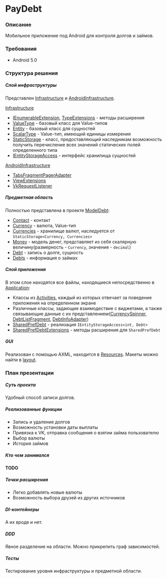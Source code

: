 # PayDebt

### Описание
Мобильное приложение под Android для контроля долгов и займов.

### Требования
*   Android 5.0

### Структура решения
##### Слой инфраструктуры
Представлен [Infrastructure](Infrastructure) и [AndroidInfrastructure](PayDebt/AndroidInfrastructure).

[Infrastructure](Infrastructure)
*   [IEnumerableExtension](Infrastructure/IEnumerableExtension.cs), [TypeExtensions](Infrastructure/TypeExtensions.cs) - методы расширения
*   [ValueType](Infrastructure/ValueType.cs) - базовый класс для Value-типов
*   [Entity](Infrastructure/Entity.cs) - базовый класс для сущностей
*   [ScalarType](Infrastructure/ScalarType.cs) - Value-тип, имеющий единицы измерения
*   [StaticStorage](Infrastructure/StaticStorage.cs) - класс, предоставляющий наследникам возможность получить перечисление всех значений статических полей определенного типа
*   [IEntityStorageAccess](Infrastructure/IEntityStorageAccess.cs) - интерфейс хранилища сущностей

[AndroidInfrastructure](PayDebt/AndroidInfrastructure)
*   [TabsFragmentPagerAdapter](PayDebt/AndroidInfrastructure/TabsFragmentPagerAdapter.cs)
*   [ViewExtensions](PayDebt/AndroidInfrastructure/ViewExtensions.cs)
*   [VkRequestListener](PayDebt/AndroidInfrastructure/VkRequestListener.cs)


##### Предметная область
Полностью представлена в проекте [ModelDebt](DebtModel):
*   [Contact](ModelDebt/Contact.cs) - контакт
*   [Currency](ModelDebt/Currency.cs) - валюта, Value-тип
*   [Currencies](ModelDebt/Currencies.cs) - хранилище валют, наследуется от `StaticStorage<Currency, Currencies>`
*   [Money](ModelDebt/Money.cs) - модель денег, представляет из себя скалярную величину(размерность - `Currency`, значение - `decimal`)
*   [Debt](ModelDebt/Debt.cs) - запись о долге, сущность
*   [Debts](ModelDebt/Debts.cs) - информация о займах


##### Слой приложения
В этом слое находятся все файлы, находящиеся непосредственно в [Application](PayDebt/Application):
*   Классы из [Activities](PayDebt/Application/Activities), каждый из которых отвечает за поведение приложения на определенном экране
*	Различные классы, задающие взаимодествие с виджетами, а также связывающие данные с их представлением([CurrencySpinner](PayDebt/Application/CurrencySpinner.cs), [DebtListFragment](PayDebt/Application/DebtListFragment), [DebtInfoAdapter](PayDebt/Application/DebtInfoAdapter.cs))
*   [SharedPrefDebt](PayDebt/Application/SharedPrefDebt.cs) - реализация `IEntityStorageAccess<int, Debt>`
*   [SharedPrefDebtExtensions](PayDebt/Application/SharedPrefDebtExtensions.cs) - методы расширения для `SharedPrefDebt`


##### GUI
Реализован с помощью AXML, находится в [Resources](PayDebt/Resources). Макеты можно найти в [layout](PayDebt/Resources/layout).





### План презентации

##### Суть проекта
Удобный способ записи долгов.

##### Реализованные функции
*  Запись и удаление долгов
*  Возможность установки даты выплаты
*  Привязка к VK, отправка сообщения о взятии займа пользователю
*  Выбор валюты
*  История займов

##### Кто чем занимался
__TODO__

##### Точки расширения 
*	Легко добавлять новые валюты
*	Возможность выбора друзей из других источников

##### DI-контейнеры
А их вроде и нет.

##### DDD
Явное разделение на области. Можно прикрепить граф зависимостей.

##### Тесты
Тестирование уровня инфраструктуры и предметной области.

